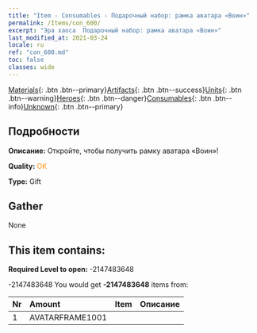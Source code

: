 ```yaml
---
title: "Item - Consumables - Подарочный набор: рамка аватара «Воин»"
permalink: /Items/con_600/
excerpt: "Эра хаоса  Подарочный набор: рамка аватара «Воин»"
last_modified_at: 2021-03-24
locale: ru
ref: "con_600.md"
toc: false
classes: wide
---
```

 [Materials](/ru/Items/){: .btn .btn--primary}[Artifacts](/ru/Items/Artifacts/){: .btn .btn--success}[Units](/ru/Items/Units/){: .btn .btn--warning}[Heroes](/ru/Items/Heroes/){: .btn .btn--danger}[Consumables](/ru/Items/Consumables/){: .btn .btn--info}[Unknown](/ru/Items/Unknown/){: .btn .btn--primary}

## Подробности
 **Описание:** Откройте, чтобы получить рамку аватара «Воин»!

 **Quality:** <span style="color: #FF8C00">OK</span>

 **Type:** Gift

## Gather

  None

## This item contains:

 **Required Level to open:** -2147483648

 -2147483648 You would get **-2147483648** items  from:

  | Nr | Amount |     Item    | Описание |
  |:---|:-------|:------------|:-----------:|
  | 1 | AVATARFRAME1001 | 
